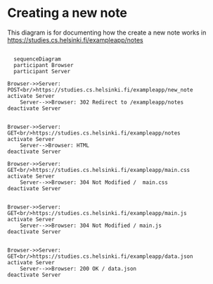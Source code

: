# Creating a new note

This diagram is for documenting how the create a new note works in https://studies.cs.helsinki.fi/exampleapp/notes
<br/>

```mermaid

  sequenceDiagram
  participant Browser
  participant Server

Browser->>Server: POST<br/>https://studies.cs.helsinki.fi/exampleapp/new_note
activate Server
    Server-->>Browser: 302 Redirect to /exampleapp/notes
deactivate Server


Browser->>Server: GET<br/>https://studies.cs.helsinki.fi/exampleapp/notes
activate Server
    Server-->Browser: HTML
deactivate Server

Browser->>Server: GET<br/>https://studies.cs.helsinki.fi/exampleapp/main.css
activate Server
    Server-->>Browser: 304 Not Modified /  main.css
deactivate Server


Browser->>Server: GET<br/>https://studies.cs.helsinki.fi/exampleapp/main.js
activate Server
    Server-->>Browser: 304 Not Modified / main.js
deactivate Server


Browser->>Server: GET<br/>https://studies.cs.helsinki.fi/exampleapp/data.json
activate Server
    Server-->>Browser: 200 OK / data.json
deactivate Server




```
